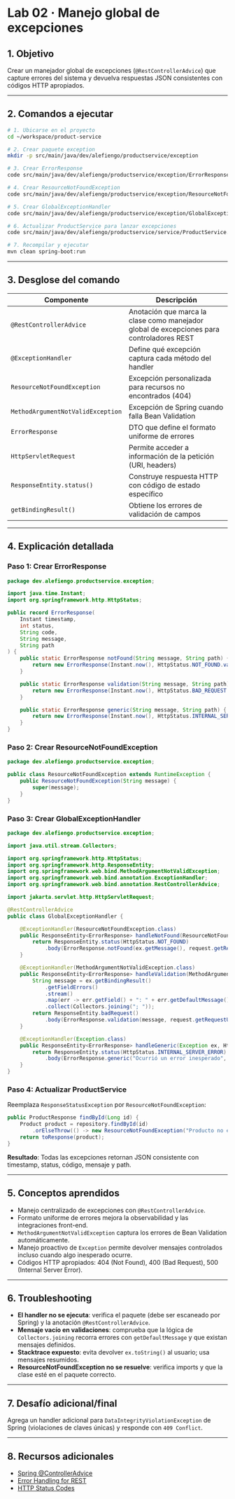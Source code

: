# Lab 02 · Manejo global de excepciones

## 1. Objetivo

Crear un manejador global de excepciones (`@RestControllerAdvice`) que capture errores del sistema y devuelva respuestas JSON consistentes con códigos HTTP apropiados.

---

## 2. Comandos a ejecutar

```bash
# 1. Ubicarse en el proyecto
cd ~/workspace/product-service

# 2. Crear paquete exception
mkdir -p src/main/java/dev/alefiengo/productservice/exception

# 3. Crear ErrorResponse
code src/main/java/dev/alefiengo/productservice/exception/ErrorResponse.java

# 4. Crear ResourceNotFoundException
code src/main/java/dev/alefiengo/productservice/exception/ResourceNotFoundException.java

# 5. Crear GlobalExceptionHandler
code src/main/java/dev/alefiengo/productservice/exception/GlobalExceptionHandler.java

# 6. Actualizar ProductService para lanzar excepciones
code src/main/java/dev/alefiengo/productservice/service/ProductService.java

# 7. Recompilar y ejecutar
mvn clean spring-boot:run
```

---

## 3. Desglose del comando

| Componente | Descripción |
|------------|-------------|
| `@RestControllerAdvice` | Anotación que marca la clase como manejador global de excepciones para controladores REST |
| `@ExceptionHandler` | Define qué excepción captura cada método del handler |
| `ResourceNotFoundException` | Excepción personalizada para recursos no encontrados (404) |
| `MethodArgumentNotValidException` | Excepción de Spring cuando falla Bean Validation |
| `ErrorResponse` | DTO que define el formato uniforme de errores |
| `HttpServletRequest` | Permite acceder a información de la petición (URI, headers) |
| `ResponseEntity.status()` | Construye respuesta HTTP con código de estado específico |
| `getBindingResult()` | Obtiene los errores de validación de campos |

---

## 4. Explicación detallada

### Paso 1: Crear ErrorResponse

```java
package dev.alefiengo.productservice.exception;

import java.time.Instant;
import org.springframework.http.HttpStatus;

public record ErrorResponse(
    Instant timestamp,
    int status,
    String code,
    String message,
    String path
) {
    public static ErrorResponse notFound(String message, String path) {
        return new ErrorResponse(Instant.now(), HttpStatus.NOT_FOUND.value(), "NOT_FOUND", message, path);
    }

    public static ErrorResponse validation(String message, String path) {
        return new ErrorResponse(Instant.now(), HttpStatus.BAD_REQUEST.value(), "VALIDATION_ERROR", message, path);
    }

    public static ErrorResponse generic(String message, String path) {
        return new ErrorResponse(Instant.now(), HttpStatus.INTERNAL_SERVER_ERROR.value(), "INTERNAL_ERROR", message, path);
    }
}
```

### Paso 2: Crear ResourceNotFoundException

```java
package dev.alefiengo.productservice.exception;

public class ResourceNotFoundException extends RuntimeException {
    public ResourceNotFoundException(String message) {
        super(message);
    }
}
```

### Paso 3: Crear GlobalExceptionHandler

```java
package dev.alefiengo.productservice.exception;

import java.util.stream.Collectors;

import org.springframework.http.HttpStatus;
import org.springframework.http.ResponseEntity;
import org.springframework.web.bind.MethodArgumentNotValidException;
import org.springframework.web.bind.annotation.ExceptionHandler;
import org.springframework.web.bind.annotation.RestControllerAdvice;

import jakarta.servlet.http.HttpServletRequest;

@RestControllerAdvice
public class GlobalExceptionHandler {

    @ExceptionHandler(ResourceNotFoundException.class)
    public ResponseEntity<ErrorResponse> handleNotFound(ResourceNotFoundException ex, HttpServletRequest request) {
        return ResponseEntity.status(HttpStatus.NOT_FOUND)
            .body(ErrorResponse.notFound(ex.getMessage(), request.getRequestURI()));
    }

    @ExceptionHandler(MethodArgumentNotValidException.class)
    public ResponseEntity<ErrorResponse> handleValidation(MethodArgumentNotValidException ex, HttpServletRequest request) {
        String message = ex.getBindingResult()
            .getFieldErrors()
            .stream()
            .map(err -> err.getField() + ": " + err.getDefaultMessage())
            .collect(Collectors.joining("; "));
        return ResponseEntity.badRequest()
            .body(ErrorResponse.validation(message, request.getRequestURI()));
    }

    @ExceptionHandler(Exception.class)
    public ResponseEntity<ErrorResponse> handleGeneric(Exception ex, HttpServletRequest request) {
        return ResponseEntity.status(HttpStatus.INTERNAL_SERVER_ERROR)
            .body(ErrorResponse.generic("Ocurrió un error inesperado", request.getRequestURI()));
    }
}
```

### Paso 4: Actualizar ProductService

Reemplaza `ResponseStatusException` por `ResourceNotFoundException`:

```java
public ProductResponse findById(Long id) {
    Product product = repository.findById(id)
        .orElseThrow(() -> new ResourceNotFoundException("Producto no encontrado con ID: " + id));
    return toResponse(product);
}
```

**Resultado**: Todas las excepciones retornan JSON consistente con timestamp, status, código, mensaje y path.

---

## 5. Conceptos aprendidos

- Manejo centralizado de excepciones con `@RestControllerAdvice`.
- Formato uniforme de errores mejora la observabilidad y las integraciones front-end.
- `MethodArgumentNotValidException` captura los errores de Bean Validation automáticamente.
- Manejo proactivo de `Exception` permite devolver mensajes controlados incluso cuando algo inesperado ocurre.
- Códigos HTTP apropiados: 404 (Not Found), 400 (Bad Request), 500 (Internal Server Error).

---

## 6. Troubleshooting

- **El handler no se ejecuta**: verifica el paquete (debe ser escaneado por Spring) y la anotación `@RestControllerAdvice`.
- **Mensaje vacío en validaciones**: comprueba que la lógica de `Collectors.joining` recorra errores con `getDefaultMessage` y que existan mensajes definidos.
- **Stacktrace expuesto**: evita devolver `ex.toString()` al usuario; usa mensajes resumidos.
- **ResourceNotFoundException no se resuelve**: verifica imports y que la clase esté en el paquete correcto.

---

## 7. Desafío adicional/final

Agrega un handler adicional para `DataIntegrityViolationException` de Spring (violaciones de claves únicas) y responde con `409 Conflict`.

---

## 8. Recursos adicionales

- [Spring @ControllerAdvice](https://docs.spring.io/spring-framework/docs/current/reference/html/web.html#mvc-ann-controller-advice)
- [Error Handling for REST](https://www.baeldung.com/exception-handling-for-rest-with-spring)
- [HTTP Status Codes](https://developer.mozilla.org/es/docs/Web/HTTP/Status)
